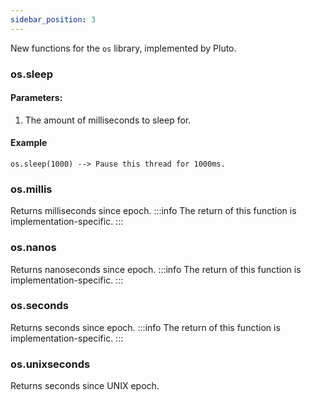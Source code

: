 ```yaml
---
sidebar_position: 3
---
```

New functions for the `os` library, implemented by Pluto.
### os.sleep
#### Parameters:
1. The amount of milliseconds to sleep for.
#### Example
```pluto showLineNumbers title="Basic Usage"
os.sleep(1000) --> Pause this thread for 1000ms.
```
### os.millis
Returns milliseconds since epoch.
:::info
The return of this function is implementation-specific.
:::
### os.nanos
Returns nanoseconds since epoch.
:::info
The return of this function is implementation-specific.
:::
### os.seconds
Returns seconds since epoch.
:::info
The return of this function is implementation-specific.
:::
### os.unixseconds
Returns seconds since UNIX epoch.